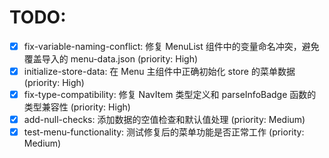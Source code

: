 # TODO:

- [x] fix-variable-naming-conflict: 修复 MenuList 组件中的变量命名冲突，避免覆盖导入的 menu-data.json (priority: High)
- [x] initialize-store-data: 在 Menu 主组件中正确初始化 store 的菜单数据 (priority: High)
- [x] fix-type-compatibility: 修复 NavItem 类型定义和 parseInfoBadge 函数的类型兼容性 (priority: High)
- [x] add-null-checks: 添加数据的空值检查和默认值处理 (priority: Medium)
- [x] test-menu-functionality: 测试修复后的菜单功能是否正常工作 (priority: Medium)
